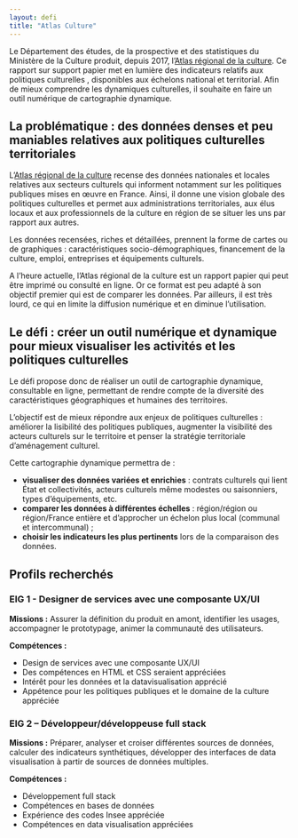 ```yaml
---
layout: defi
title: "Atlas Culture"
---
```


Le Département des études, de la prospective et des statistiques du Ministère de la Culture produit, depuis 2017, l’[Atlas régional de la culture](https://www.culture.gouv.fr/Sites-thematiques/Etudes-et-statistiques/Publications/Collections-d-ouvrages/Atlas-regional-de-la-culture). Ce rapport sur support papier met en lumière des indicateurs relatifs aux  politiques culturelles , disponibles aux échelons national et territorial. Afin de mieux comprendre les dynamiques culturelles, il souhaite en faire un outil numérique de cartographie dynamique.

## La problématique : des données denses et peu maniables relatives aux  politiques culturelles territoriales 

L’[Atlas régional de la culture](https://www.culture.gouv.fr/Sites-thematiques/Etudes-et-statistiques/Publications/Collections-d-ouvrages/Atlas-regional-de-la-culture) recense des données nationales et locales relatives aux secteurs culturels qui informent notamment sur les politiques publiques mises en œuvre en France. Ainsi, il donne une vision globale des politiques culturelles et permet aux administrations territoriales, aux élus locaux et aux professionnels de la culture en région de se situer les uns par rapport aux autres. 

Les données recensées, riches et détaillées,  prennent la forme de cartes ou de graphiques : caractéristiques socio-démographiques, financement de la culture, emploi, entreprises et équipements culturels. 

A l’heure actuelle, l’Atlas régional de la culture est un rapport papier qui peut être imprimé ou consulté en ligne. Or ce format est peu adapté à son objectif premier qui est de comparer les données. Par ailleurs, il est très lourd, ce qui en limite la diffusion numérique et en diminue l’utilisation.

## Le défi : créer un outil numérique et dynamique pour mieux visualiser les activités et les politiques culturelles

Le défi propose donc de réaliser un outil de cartographie dynamique, consultable en ligne, permettant de rendre compte de la diversité des caractéristiques géographiques et humaines des territoires.

L’objectif est de mieux répondre aux enjeux de politiques culturelles : améliorer la lisibilité des politiques publiques, augmenter la visibilité des acteurs culturels sur le territoire et penser la stratégie territoriale d’aménagement culturel. 

Cette cartographie dynamique permettra de : 
- **visualiser des données variées et enrichies** : contrats culturels qui lient État et collectivités, acteurs culturels même modestes ou saisonniers, types d’équipements, etc.
- **comparer les données à différentes échelles** : région/région ou région/France entière et d’approcher un échelon plus local (communal et intercommunal) ;
- **choisir les indicateurs les plus pertinents** lors de la comparaison des données.

## Profils recherchés
### EIG 1 - Designer de services avec une composante UX/UI
**Missions :** Assurer la définition du produit en amont, identifier les usages, accompagner le prototypage, animer la communauté des utilisateurs.

**Compétences :**
- Design de services avec une composante UX/UI
- Des compétences en HTML et CSS seraient appréciées
- Intérêt pour les données et la datavisualisation apprécié
- Appétence pour les politiques publiques et le domaine de la culture appréciée

### EIG 2 – Développeur/développeuse full stack
**Missions :** Préparer, analyser et croiser différentes sources de données, calculer des indicateurs synthétiques, développer des interfaces de data visualisation à partir de sources de données multiples.

**Compétences :**
- Développement full stack
- Compétences en bases de données
- Expérience des codes Insee appréciée
- Compétences en data visualisation appréciées
